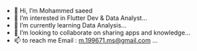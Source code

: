 - 👋 Hi, I’m Mohammed saeed
- 👀 I’m interested in Flutter Dev & Data Analyst...
- 🌱 I’m currently learning Data Analysis...
- 💞️ I’m looking to collaborate on sharing apps and knowledge...
- 📫 to reach me Email : m.199671.ms@gmail.com ...
